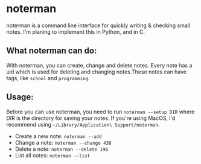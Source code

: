 # noterman

noterman is a command line interface for quickly writing & checking small notes.
I'm planing to implement this in Python, and in C.

## What noterman can do:

With noterman, you can create, change and delete notes. Every note has a uid which
is used for deleting and changing notes.These notes can have tags, like ```school```
and ```programming```.

## Usage:

Before you can use noterman, you need to run ```noterman --setup DIR``` where DIR
is the directory for saving your notes. If you're using MacOS, i'd recommend
using ```~/Library/Application\ Support/noterman```.

- Create a new note: ```noterman --add```
- Change a note: ```noterman --change 438```
- Delete a note: ```noterman --delete 196```
- List all notes: ```noterman --list```
